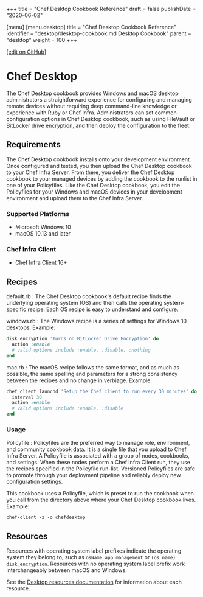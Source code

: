 +++
title = "Chef Desktop Cookbook Reference"
draft = false
publishDate = "2020-06-02"

[menu]
  [menu.desktop]
    title = "Chef Desktop Cookbook Reference"
    identifier = "desktop/desktop-cookbook.md Desktop Cookbook"
    parent = "desktop"
    weight = 100
+++

[\[edit on GitHub\]](https://github.com/chef/desktop-config/blob/master/docs/content/desktop/desktop-cookbook.md)

# Chef Desktop

The Chef Desktop cookbook provides Windows and macOS desktop administrators a straightforward experience for configuring and managing remote devices without requiring deep command-line knowledge or experience with Ruby or Chef Infra. Administrators can set common configuration options in Chef Desktop cookbook, such as using FileVault or BitLocker drive encryption, and then deploy the configuration to the fleet.

## Requirements

The Chef Desktop cookbook installs onto your development environment. Once configured and tested, you then upload the Chef Desktop cookbook to your Chef Infra Server. From there, you deliver the Chef Desktop cookbook to your managed devices by adding the cookbook to the runlist in one of your Policyfiles. Like the Chef Desktop cookbook, you edit the Policyfiles for your Windows and macOS devices in your development environment and upload them to the Chef Infra Server.

### Supported Platforms

- Microsoft Windows 10
- macOS 10.13 and later

### Chef Infra Client

- Chef Infra Client 16+

## Recipes

default.rb
: The Chef Desktop cookbook's default recipe finds the underlying operating system (OS) and then calls the operating system-specific recipe. Each OS recipe is easy to understand and configure.

windows.rb
: The Windows recipe is a series of settings for Windows 10 desktops. Example:

  ```ruby
  disk_encryption 'Turns on BitLocker Drive Encryption' do
    action :enable
    # valid options include :enable, :disable, :nothing
  end
  ```

mac.rb
: The macOS recipe follows the same format, and as much as possible, the same spelling and parameters for a strong consistency between the recipes and no change in verbiage. Example:

  ```ruby
  chef_client_launchd 'Setup the Chef client to run every 30 minutes' do
    interval 30
    action :enable
    # valid options include :enable, :disable
  end
  ```

### Usage

Policyfile
: Policyfiles are the preferred way to manage role, environment, and community cookbook data. It is a single file that you upload to Chef Infra Server. A Policyfile is associated with a group of nodes, cookbooks, and settings. When these nodes perform a Chef Infra Client run, they use the recipes specified in the Policyfile run-list. Versioned Policyfiles are safe to promote through your deployment pipeline and reliably deploy new configuration settings.

This cookbook uses a Policyfile, which is preset to run the cookbook when you call from the directory above where your Chef Desktop cookbook lives. Example:

  ```shell
  chef-client -z -o chefdesktop
  ```

## Resources

Resources with operating system label prefixes indicate the operating system they belong to, such as `osName_app_management` or `(os name) disk_encryption`. Resources with no operating system label prefix work interchangeably between macOS and Windows.

See the [Desktop resources documentation](/desktop/resources/) for information about each resource.
